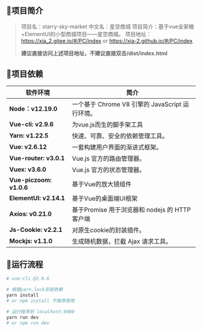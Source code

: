 ## 🎯项目简介

> 项目名：starry-sky-market
> 中文名：星空商城
> 项目简介：基于vue全家桶+ElementUI的小型商城项目——星空商城。
> 项目地址：https://xia_2.gitee.io/#/PC/index or  https://xia-2.github.io/#/PC/index
>
> **建议直接访问上述项目地址，不建议直接双击/dist/index.html**

## 🎯项目依赖

| **软件环境**            | **简介**                                        |
| ----------------------- | ----------------------------------------------- |
| **Node：v12.19.0**      | 一个基于 Chrome V8 引擎的 JavaScript 运行环境。 |
| **Vue-cli: v2.9.6**     | 为vue.js而生的脚手架工具                        |
| **Yarn: v1.22.5**       | 快速、可靠、安全的依赖管理工具。                |
| **Vue: v2.6.12**        | 一套构建用户界面的渐进式框架。                  |
| **Vue-router:  v3.0.1** | Vue.js  官方的路由管理器。                      |
| **Vuex: v3.6.0**        | Vue.js  官方的状态管理器。                      |
| **Vue-piczoom: v1.0.6** | 基于Vue的放大镜组件                             |
| **ElementUI:  v2.14.1** | 基于Vue的桌面端UI框架                           |
| **Axios: v0.21.0**      | 基于Promise 用于浏览器和 nodejs 的 HTTP 客户端  |
| **Js-Cookie: v2.2.1**   | 对原生cookie的封装插件。                        |
| **Mockjs: v1.1.0**      | 生成随机数据，拦截 Ajax 请求工具。              |

## 🎯运行流程

``` bash
# vue-cli @2.9.6

# 根据yarn.lock安装依赖
yarn install
# or npm install 不推荐使用

# 运行程序到 localhost:8080
yarn run dev
# or npm run dev 
```
